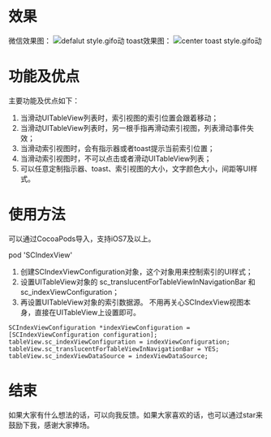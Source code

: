 # 效果
微信效果图：
![defalut style.gifo动](https://github.com/TalkingJourney/SCIndexView/blob/master/SCIndexViewDemo/Snapshots/demo_default.gif)
toast效果图：
![center toast style.gifo动](https://github.com/TalkingJourney/SCIndexView/blob/master/SCIndexViewDemo/Snapshots/demo_center_toast.gif)

# 功能及优点
主要功能及优点如下：
1. 当滑动UITableView列表时，索引视图的索引位置会跟着移动；
2. 当滑动UITableView列表时，另一根手指再滑动索引视图，列表滑动事件失效；
3. 当滑动索引视图时，会有指示器或者toast提示当前索引位置；
4. 当滑动索引视图时，不可以点击或者滑动UITableView列表；
5. 可以任意定制指示器、toast、索引视图的大小，文字颜色大小，间距等UI样式。

# 使用方法
可以通过CocoaPods导入，支持iOS7及以上。

pod 'SCIndexView'

1. 创建SCIndexViewConfiguration对象，这个对象用来控制索引的UI样式；
2. 设置UITableView对象的 sc_translucentForTableViewInNavigationBar 和 sc_indexViewConfiguration；
3. 再设置UITableView对象的索引数据源。
不用再关心SCIndexView视图本身，直接在UITableView上设置即可。

```
SCIndexViewConfiguration *indexViewConfiguration = [SCIndexViewConfiguration configuration];
tableView.sc_indexViewConfiguration = indexViewConfiguration;
tableView.sc_translucentForTableViewInNavigationBar = YES;
tableView.sc_indexViewDataSource = indexViewDataSource;
```

# 结束
如果大家有什么想法的话，可以向我反馈。如果大家喜欢的话，也可以通过star来鼓励下我，感谢大家捧场。
